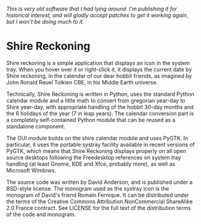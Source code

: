_This is *very* old software that I had lying around. I'm publishing
it for historical interest, and will gladly accept patches to get it
working again, but I won't be doing much to it._

Shire Reckoning
===============

Shire reckoning is a simple application that displays an icon in the
system tray. When you hover over it or right-click it, it displays the
current date by Shire reckoning, in the calendar of our dear hobbit
friends, as imagined by John Ronald Reuel Tolkien CBE, in his Middle
Earth universe.

Technically, Shire Reckoning is written in Python, uses the standard
Python calendar module and a little math to convert from gregorian
year-day to Shire year-day, with appropriate handling of the hobbit
30-day months and the 6 holidays of the year (7 in leap years). The
calendar conversion part is a completely self-contained Python module
that can be reused as a standalone component.

The GUI module builds on the shire calendar module and uses PyGTK. In
particular, it uses the portable systray facility available in recent
versions of PyGTK, which means that Shire Reckoning displays properly
on all open source desktops following the Freedesktop references on
system tray handling (at least Gnome, KDE and Xfce, probably more), as
well as Microsoft Windows.

The source code was written by David Anderson, and is published under
a BSD-style license. The monogram used as the systray icon is the
monogram of David's friend Romain Fernique. It can be distributed
under the terms of the Creative Commons Attribution NonCommercial
ShareAlike 2.0 France contract. See LICENSE for the full text of the
distribution terms of the code and monogram.
